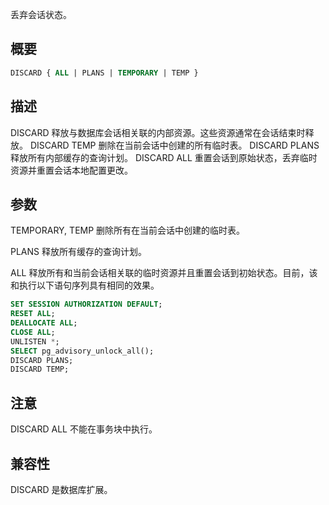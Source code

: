 丢弃会话状态。

## 概要

```sql
DISCARD { ALL | PLANS | TEMPORARY | TEMP }
```

## 描述

DISCARD 释放与数据库会话相关联的内部资源。这些资源通常在会话结束时释放。
DISCARD TEMP 删除在当前会话中创建的所有临时表。
DISCARD PLANS 释放所有内部缓存的查询计划。
DISCARD ALL 重置会话到原始状态，丢弃临时资源并重置会话本地配置更改。

## 参数

TEMPORARY, TEMP
删除所有在当前会话中创建的临时表。

PLANS
释放所有缓存的查询计划。

ALL
释放所有和当前会话相关联的临时资源并且重置会话到初始状态。目前，该和执行以下语句序列具有相同的效果。

```sql
SET SESSION AUTHORIZATION DEFAULT;
RESET ALL;
DEALLOCATE ALL;
CLOSE ALL;
UNLISTEN *;
SELECT pg_advisory_unlock_all();
DISCARD PLANS;
DISCARD TEMP;
```

## 注意
DISCARD ALL 不能在事务块中执行。

## 兼容性
DISCARD 是数据库扩展。
